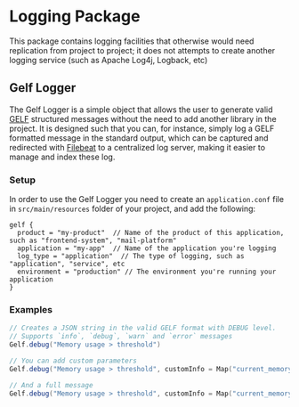 # Logging Package

This package contains logging facilities that otherwise would need replication from project to project; it does not attempts to create another logging service (such as Apache Log4j, Logback, etc)

## Gelf Logger

The Gelf Logger is a simple object that allows the user to generate valid [GELF](http://docs.graylog.org/en/2.4/pages/gelf.html) structured messages without the need to add another library in the project. It is designed such that you can, for instance, simply log a GELF formatted message in the standard output, which can be captured and redirected with [Filebeat](https://www.elastic.co/guide/en/beats/filebeat/master/filebeat-overview.html) to a centralized log server, making it easier to manage and index these log.

### Setup

In order to use the Gelf Logger you need to create an `application.conf` file in `src/main/resources` folder of your project, and add the following:

```
gelf {
  product = "my-product"  // Name of the product of this application, such as "frontend-system", "mail-platform"
  application = "my-app"  // Name of the application you're logging
  log_type = "application"  // The type of logging, such as "application", "service", etc
  environment = "production" // The environment you're running your application
}
```

### Examples

```scala
// Creates a JSON string in the valid GELF format with DEBUG level. 
// Supports `info`, `debug`, `warn` and `error` messages 
Gelf.debug("Memory usage > threshold")

// You can add custom parameters
Gelf.debug("Memory usage > threshold", customInfo = Map("current_memory_usage" -> 99.9873))

// And a full message
Gelf.debug("Memory usage > threshold", customInfo = Map("current_memory_usage" -> 99.9873), fullMessage = Some("Current memory usage is beyond defined threshold"))
```